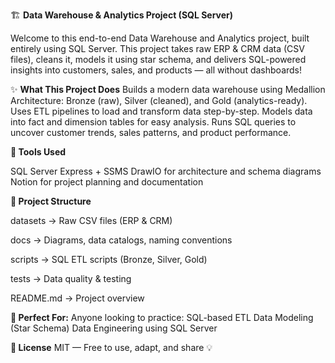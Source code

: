 🏗️ **Data Warehouse & Analytics Project (SQL Server)**

Welcome to this end-to-end Data Warehouse and Analytics project, built entirely using SQL Server. This project takes raw ERP & CRM data (CSV files), cleans it, models it using star schema, and delivers SQL-powered insights into customers, sales, and products — all without dashboards!

✨ **What This Project Does**
Builds a modern data warehouse using Medallion Architecture: Bronze (raw), Silver (cleaned), and Gold (analytics-ready).
Uses ETL pipelines to load and transform data step-by-step.
Models data into fact and dimension tables for easy analysis.
Runs SQL queries to uncover customer trends, sales patterns, and product performance.

**🔧 Tools Used**

SQL Server Express + SSMS
DrawIO for architecture and schema diagrams
Notion for project planning and documentation

**📁 Project Structure**

datasets      → Raw CSV files (ERP & CRM)

docs          → Diagrams, data catalogs, naming conventions

scripts       → SQL ETL scripts (Bronze, Silver, Gold)

tests         → Data quality & testing

README.md     → Project overview

**🎯 Perfect For:**
Anyone looking to practice:
SQL-based ETL
Data Modeling (Star Schema)
Data Engineering using SQL Server

**📜 License**
MIT — Free to use, adapt, and share 💡
